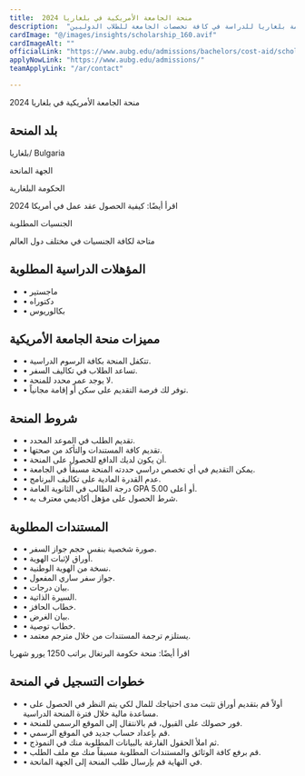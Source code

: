 ```yaml
---
title:  منحة الجامعة الأمريكية في بلغاريا 2024 
description:  "منحة الجامعة الأمريكية في الكويت الممولة بالكامل من حكومة بلغاريا للدراسة في كافة تخصصات الجامعة للطلاب الدوليين" 
cardImage: "@/images/insights/scholarship_160.avif" 
cardImageAlt: "" 
officialLink: "https://www.aubg.edu/admissions/bachelors/cost-aid/scholarships/" 
applyNowLink: "https://www.aubg.edu/admissions/" 
teamApplyLink: "/ar/contact"

---
```


منحة الجامعة الأمريكية في بلغاريا 2024

## بلد المنحة

بلغاريا/ Bulgaria

الجهة المانحة

الحكومة البلغارية

اقرأ أيضًا: كيفية الحصول عقد عمل في أمريكا 2024

الجنسيات المطلوبة

متاحة لكافة الجنسيات في مختلف دول العالم

## المؤهلات الدراسية المطلوبة

- • ماجستير
- • دكتوراه
- • بكالوريوس

## مميزات منحة الجامعة الأمريكية

- • تتكفل المنحة بكافة الرسوم الدراسية.
- • تساعد الطلاب في تكاليف السفر.
- • لا يوجد عمر محدد للمنحة.
- • توفر لك فرصة التقديم على سكن أو إقامة مجانياً.

## شروط المنحة

- • تقديم الطلب في الموعد المحدد.
- • تقديم كافة المستندات والتأكد من صحتها.
- • أن يكون لديك الدافع للحصول على المنحة.
- • يمكن التقديم في أي تخصص دراسي حددته المنحة مسبقاً في الجامعة.
- • عدم القدرة المادية على تكاليف البرنامج.
- • درجة الطالب في الثانوية العامة GPA 5.00 أو أعلى.
- • شرط الحصول على مؤهل أكاديمي معترف به.

## المستندات المطلوبة

- • صورة شخصية بنفس حجم جواز السفر.
- • أوراق لإثبات الهوية.
- • نسخة من الهوية الوطنية.
- • جواز سفر ساري المفعول.
- • بيان درجات.
- • السيرة الذاتية.
- • خطاب الحافز.
- • بيان الغرض.
- • خطاب توصية.
- • يستلزم ترجمة المستندات من خلال مترجم معتمد.

اقرأ أيضًا: منحة حكومة البرتغال براتب 1250 يورو شهريا

## خطوات التسجيل في المنحة

- • أولاً قم بتقديم أوراق تثبت مدى احتياجك للمال لكي يتم النظر في الحصول على مساعدة مالية خلال فترة المنحة الدراسية.
- • فور حصولك على القبول، قم بالانتقال إلى الموقع الرسمي للمنحة.
- • قم بإعداد حساب جديد في الموقع الرسمي.
- • ثم املأ الحقول الفارغة بالبيانات المطلوبة منك في النموذج.
- • قم برفع كافة الوثائق والمستندات المطلوبة مسبقاً منك مع ملف الطلب.
- • في النهاية قم بإرسال طلب المنحة إلى الجهة المانحة.

